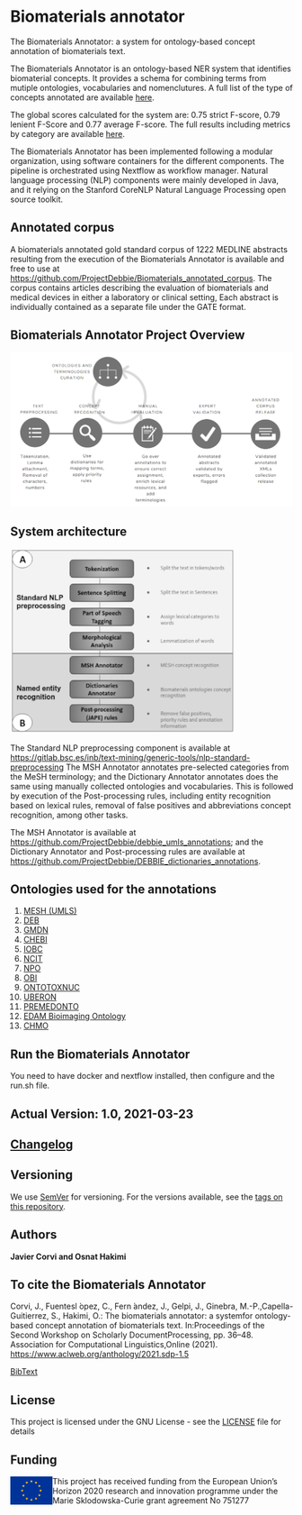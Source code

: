 # Biomaterials annotator
The Biomaterials Annotator: a system for ontology-based concept annotation of biomaterials text.

The Biomaterials Annotator is an ontology-based NER system that identifies biomaterial concepts. It provides a schema for combining terms from mutiple ontologies, vocabularies and nomenclutures. A full list of the type of concepts annotated are available [here](Data_model.csv). 

The global scores calculated for the system are:  0.75 strict F-score, 0.79 lenient F-Score and 0.77 average F-score. The full results including metrics by category are available [here](Biomaterials_Annotator_Performance.csv).

The Biomaterials Annotator has been implemented following a modular organization, using software containers for the different components. The pipeline is orchestrated using  Nextflow  as  workflow  manager. Natural language processing (NLP) components  were  mainly  developed  in Java, and it relying on the Stanford CoreNLP Natural Language Processing open source toolkit. 

## Annotated corpus
A biomaterials annotated gold standard corpus of 1222 MEDLINE abstracts resulting from the execution of the Biomaterials Annotator is available and free to use at https://github.com/ProjectDebbie/Biomaterials_annotated_corpus. The corpus contains articles describing the evaluation of biomaterials and medical devices in either a laboratory or clinical setting, 
Each abstract is individually contained as a separate file under the GATE format.

## Biomaterials Annotator Project Overview
![](Overview_Biomaterials_Annotator.png)

## System architecture
![](Annotator_structure.png)

The Standard NLP preprocessing component is available at https://gitlab.bsc.es/inb/text-mining/generic-tools/nlp-standard-preprocessing
The MSH Annotator annotates pre-selected categories from the MeSH terminology; and the Dictionary Annotator annotates does the same using manually collected ontologies and vocabularies. This is followed by execution of the Post-processing rules, including entity recognition based on lexical rules, removal of false positives and abbreviations concept recognition, among other tasks. 

The MSH Annotator is available at https://github.com/ProjectDebbie/debbie_umls_annotations; and the Dictionary Annotator and Post-processing rules are available at https://github.com/ProjectDebbie/DEBBIE_dictionaries_annotations. 

## Ontologies used for the annotations
1. [MESH (UMLS)](https://bioportal.bioontology.org/ontologies/MESH)
2. [DEB](https://bioportal.bioontology.org/ontologies/DEB)
3. [GMDN](https://www.gmdnagency.org/)
4. [CHEBI](https://bioportal.bioontology.org/ontologies/CHEBI)
5. [IOBC](https://bioportal.bioontology.org/ontologies/IOBC)
6. [NCIT](https://bioportal.bioontology.org/ontologies/NCIT)
7. [NPO](https://bioportal.bioontology.org/ontologies/NPO)
8. [OBI](https://bioportal.bioontology.org/ontologies/OBI)
9. [ONTOTOXNUC](https://bioportal.bioontology.org/ontologies/ONTOTOXNUC)
10. [UBERON](https://bioportal.bioontology.org/ontologies/UBERON)
11. [PREMEDONTO](https://bioportal.bioontology.org/ontologies/PREMEDONTO)
12. [EDAM Bioimaging Ontology](https://bioportal.bioontology.org/ontologies/EDAM-BIOIMAGING)
13. [CHMO](https://bioportal.bioontology.org/ontologies/CHMO)




## Run the Biomaterials Annotator 

You need to have docker and nextflow installed, then configure and the run.sh file.

## Actual Version: 1.0, 2021-03-23
## [Changelog](https://github.com/ProjectDebbie/Biomaterials_annotator/blob/master/CHANGELOG)


## Versioning

We use [SemVer](http://semver.org/) for versioning. For the versions available, see the [tags on this repository](https://github.com/ProjectDebbie/Biomaterials_annotator/tags).

## Authors

**Javier Corvi and Osnat Hakimi**

## To cite the Biomaterials Annotator
Corvi, J., Fuentesl ́opez, C., Fern ́andez, J., Gelpi, J., Ginebra, M.-P.,Capella-Guitierrez, S., Hakimi, O.: The biomaterials annotator: a systemfor ontology-based concept annotation of biomaterials text. In:Proceedings of the Second Workshop on Scholarly DocumentProcessing, pp. 36–48. Association for Computational Linguistics,Online (2021). https://www.aclweb.org/anthology/2021.sdp-1.5

[BibText](BibTextBiomaterialAnnotator.bib)

## License

This project is licensed under the GNU License - see the [LICENSE](LICENSE) file for details

## Funding

<img align="left" width="75" height="50" src="eu_emblem.png"> This project has received funding from the European Union’s Horizon 2020 research and innovation programme under the Marie Sklodowska-Curie grant agreement No 751277
